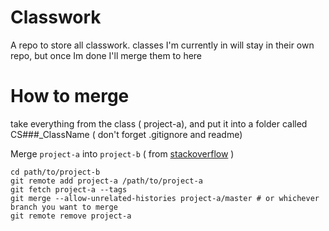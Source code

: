 # Classwork
A repo to store all classwork. classes I'm currently in will stay in their own repo, but once Im done I'll merge them to here

# How to merge

take everything from the class ( project-a), and put it into a folder called CS###_ClassName ( don't forget .gitignore and readme)

Merge `project-a` into `project-b` ( from [stackoverflow](https://stackoverflow.com/questions/1425892/how-do-you-merge-two-git-repositories) )
```
cd path/to/project-b
git remote add project-a /path/to/project-a
git fetch project-a --tags
git merge --allow-unrelated-histories project-a/master # or whichever branch you want to merge
git remote remove project-a
```
